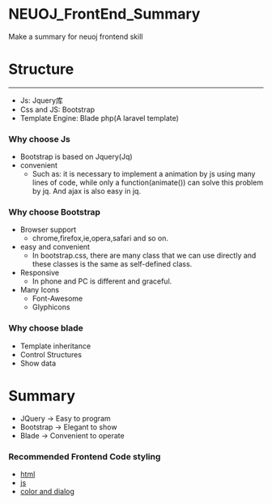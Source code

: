 # NEUOJ_FrontEnd_Summary
Make a summary for neuoj frontend skill

# Structure 
---
* Js: Jquery库
* Css and JS: Bootstrap
* Template Engine: Blade php(A laravel template)

### Why choose Js
* Bootstrap is based on Jquery(Jq)
* convenient
  * Such as: it is necessary to implement a animation by js using many lines of code, while only a function(animate()) can solve this problem by jq. And ajax is also easy in jq.

### Why choose Bootstrap
* Browser support
  * chrome,firefox,ie,opera,safari and so on.
* easy and convenient
  * In bootstrap.css, there are many class that we can use directly and these classes is the same as self-defined class.
* Responsive
  * In phone and PC is different and graceful.
* Many Icons
  * Font-Awesome
  * Glyphicons

### Why choose blade
* Template inheritance
* Control Structures
* Show data

# Summary
* JQuery -> Easy to program
* Bootstrap -> Elegant to show
* Blade -> Convenient to operate
 
### Recommended Frontend Code styling
* [html](http://codeguide.bootcss.com/)
* [js](http://www.cnblogs.com/whitewolf/p/4491447.html)
* [color and dialog](https://www.almsaeedstudio.com/themes/AdminLTE/pages/UI/general.html)
